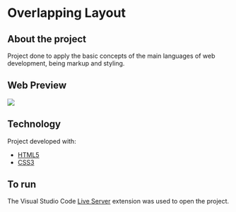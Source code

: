 # Overlapping Layout

## About the project

Project done to apply the basic concepts of the main languages of web development, being markup and styling.

## Web Preview

![](./assets/card.gif)

## Technology

Project developed with:

- [HTML5](https://developer.mozilla.org/pt-BR/docs/Web/HTML)
- [CSS3](https://developer.mozilla.org/pt-BR/docs/Web/CSS)

## To run

The Visual Studio Code [Live Server](https://marketplace.visualstudio.com/items?itemName=ritwickdey.LiveServer) extension was used to open the project.
